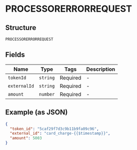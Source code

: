 
# PROCESSORERRORREQUEST

## Structure

`PROCESSORERRORREQUEST`

## Fields

| Name | Type | Tags | Description |
|  --- | --- | --- | --- |
| `tokenId` | `string` | Required | - |
| `externalId` | `string` | Required | - |
| `amount` | `number` | Required | - |

## Example (as JSON)

```json
{
  "token_id": "5caf29f7d3c9b11b9fa09c96",
  "external_id": "card_charge-{{$timestamp}}",
  "amount": 5003
}
```

